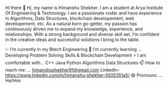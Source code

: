 Hi there 👋
Hi, my name is Himanshu Shekher. I am a student at Arya Institute Of Engineering & Technology. 
I am a passionate coder and have experience in Algorithms, Data Structures, blockchain developement, web developement, etc. 
As a natural born go-getter, my passion has continuously driven me to expand my knowledge, experience, and relationships. With a strong background and diverse skill set, 
I’m confident in the creative ideas and successful solutions I bring to the table.

✨ I’m currently in my Btech Engineering 
🌱 I’m currently learning ...
   Developing Problem Solving Skills & Blockchain Development
⚡ I am comfortable with...
C++
Java
Python
Algorithms
Data Structures
📫 How to reach me: ...
himanshushekher91@gmail.com
Linkedin- https://www.linkedin.com/in/himanshu-shekher-5505351a5/
😄 Pronouns: ... He/Him
